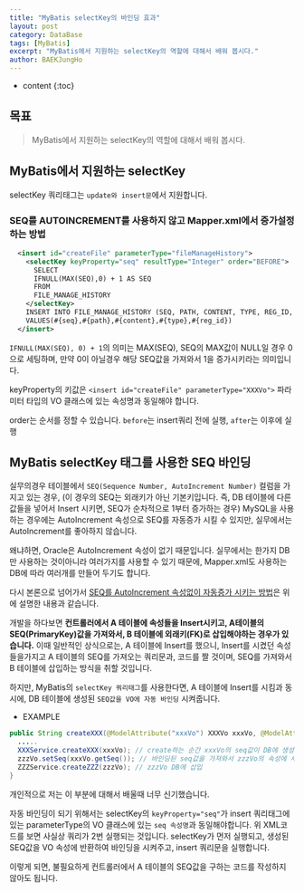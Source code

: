 ```yaml
---
title: "MyBatis selectKey의 바인딩 효과"
layout: post
category: DataBase
tags: [MyBatis]
excerpt: "MyBatis에서 지원하는 selectKey의 역할에 대해서 배워 봅시다."
author: BAEKJungHo
---
```


* content
{:toc}

## 목표

  > MyBatis에서 지원하는 selectKey의 역할에 대해서 배워 봅시다.

## MyBatis에서 지원하는 selectKey

  selectKey 쿼리태그는 `update와 insert문`에서 지원합니다.

### SEQ를 AUTOINCREMENT를 사용하지 않고 Mapper.xml에서 증가설정 하는 방법

```xml
  <insert id="createFile" parameterType="fileManageHistory">
    <selectKey keyProperty="seq" resultType="Integer" order="BEFORE">
      SELECT
      IFNULL(MAX(SEQ),0) + 1 AS SEQ
      FROM
      FILE_MANAGE_HISTORY
    </selectKey>
    INSERT INTO FILE_MANAGE_HISTORY (SEQ, PATH, CONTENT, TYPE, REG_ID, MOD_DATE)
    VALUES(#{seq},#{path},#{content},#{type},#{reg_id})
  </insert>
```

  `IFNULL(MAX(SEQ), 0) + 1`의 의미는 MAX(SEQ), SEQ의 MAX값이 NULL일 경우 0으로 세팅하며, 만약 0이 아닐경우
  해당 SEQ값을 가져와서 1을 증가시키라는 의미입니다.

  keyProperty의 키값은 `<insert id="createFile" parameterType="XXXVo">` 파라미터 타입의 VO 클래스에 있는
  속성명과 동일해야 합니다.

  order는 순서를 정할 수 있습니다. `before`는 insert쿼리 전에 실행, `after`는 이후에 실행

## MyBatis selectKey 태그를 사용한 SEQ 바인딩

  실무의경우 테이블에서 `SEQ(Sequence Number, AutoIncrement Number)` 컬럼을 가지고 있는 경우,
  (이 경우의 SEQ는 외래키가 아닌 기본키입니다. 즉, DB 테이블에 다른 값들을 넣어서 Insert 시키면, SEQ가 순차적으로 1부터 증가하는 경우)
  MySQL을 사용하는 경우에는 AutoIncrement 속성으로 SEQ를 자동증가 시킬 수 있지만, 실무에서는 AutoIncrement를 좋아하지 않습니다.

  왜냐하면, Oracle은 AutoIncrement 속성이 없기 때문입니다. 실무에서는 한가지 DB만 사용하는 것이아니라 여러가지를 사용할 수 있기 때문에,
  Mapper.xml도 사용하는 DB에 따라 여러개를 만들어 두기도 합니다.

  다시 본론으로 넘어가서 [SEQ를 AutoIncrement 속성없이 자동증가 시키는 방법](https://baekjungho.github.io/database-mybatisselectkey/#seq%EB%A5%BC-autoincrement%EB%A5%BC-%EC%82%AC%EC%9A%A9%ED%95%98%EC%A7%80-%EC%95%8A%EA%B3%A0-mapperxml%EC%97%90%EC%84%9C-%EC%A6%9D%EA%B0%80%EC%84%A4%EC%A0%95-%ED%95%98%EB%8A%94-%EB%B0%A9%EB%B2%95)은 위에 설명한 내용과 같습니다.

  개발을 하다보면 __컨트롤러에서 A 테이블에 속성들을 Insert시키고, A테이블의 SEQ(PrimaryKey)값을 가져와서, B 테이블에 외래키(FK)로 삽입해야하는 경우가 있습니다.__
  이때 일반적인 상식으로는, A 테이블에 Insert를 했으니, Insert를 시켰던 속성들을가지고 A 테이블의 SEQ를 가져오는 쿼리문과, 코드를 짤 것이며, SEQ를 가져와서
  B 테이블에 삽입하는 방식을 취할 것입니다.

  하지만, MyBatis의 `selectKey 쿼리태그`를 사용한다면, A 테이블에 Insert를 시킴과 동시에, DB 테이블에 생성된 `SEQ값을 VO에 자동 바인딩` 시켜줍니다.

  - EXAMPLE

  ```java
  public String createXXX(@ModelAttribute("xxxVo") XXXVo xxxVo, @ModelAttribute("zzzVo") ZZZVo zzzVo) {
    .....
    XXXService.createXXX(xxxVo); // create하는 순간 xxxVo의 seq값이 DB에 생성되고, VO에 바인딩이됨
    zzzVo.setSeq(xxxVo.getSeq()); // 바인딩된 seq값을 가져와서 zzzVo의 속성에 세팅
    ZZZService.createZZZ(zzzVo); // zzzVo DB에 삽입
  }
  ```

  개인적으로 저는 이 부분에 대해서 배울때 너무 신기했습니다.

  자동 바인딩이 되기 위해서는 selectKey의 `keyProperty="seq"`가 insert 쿼리태그에 있는 parameterType의 VO 클래스에 있는 `seq 속성명`과 동일해야합니다.
  위 XML코드를 보면 사실상 쿼리가 2번 실행되는 것입니다. selectKey가 먼저 실행되고, 생성된 SEQ값을 VO 속성에 반환하여 바인딩을 시켜주고, insert 쿼리문을 실행합니다.

  이렇게 되면, 불필요하게 컨트롤러에서 A 테이블의 SEQ값을 구하는 코드를 작성하지 않아도 됩니다.
